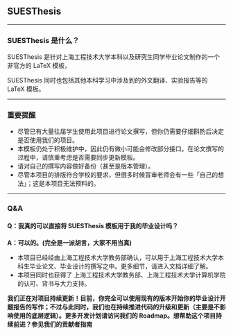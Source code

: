 ## SUESThesis
---
### SUESThesis 是什么？

SUESThesis 是针对上海工程技术大学本科以及研究生同学毕业论文制作的一个非官方的 LaTeX 模板，

SUESThesis 同时也包括其他本科学习中涉及到的外文翻译、实验报告等的 LaTeX 模板。

---

### 重要提醒
- 尽管已有大量往届学生使用此项目进行论文撰写，但你仍需要仔细斟酌后决定是否使用我们的项目。
- 本模板仍处于积极维护中，因此仍有微小可能会修改部分接口。在论文撰写的过程中，请慎重考虑是否需要同步更新模板。
- 请对自己的撰写内容做好备份（甚至是版本管理）。
- 尽管本项目的排版符合学校的要求，但很多时候盲审老师会有一些「自己的想法」；这是本项目无法预料的。

---

### Q&A

#### Q：我真的可以直接将 SUESThesis 模板用于我的毕业设计吗？
 
**A：可以的。(完全是一派胡言，大家不用当真)**

- 本项目已经经由上海工程技术大学教务部确认，可以用于上海工程技术大学本科生毕业论文、毕业设计的撰写之中。更多细节，请进入文档详细了解。
- 本项目同时也获得了 上海工程技术大学教务部、上海工程技术大学计算机学院 的认可、背书与大力支持。

**我们正在对项目持续更新！目前，你完全可以使用现有的版本开始你的毕业设计开题报告的写作；不过与此同时，我们也在持续推进代码的升级和更新（主要是不影响使用的底层逻辑）。更多开发计划请访问我们的 Roadmap。想帮助这个项目持续前进？参见我们的贡献者指南**

